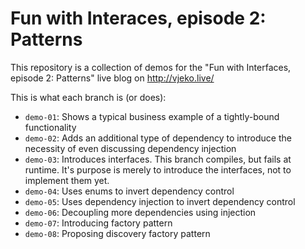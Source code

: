 # Fun with Interaces, episode 2: Patterns

This repository is a collection of demos for the "Fun with Interfaces, episode 2: Patterns" live blog on http://vjeko.live/

This is what each branch is (or does):
* `demo-01`: Shows a typical business example of a tightly-bound functionality
* `demo-02`: Adds an additional type of dependency to introduce the necessity of even discussing dependency injection
* `demo-03`: Introduces interfaces. This branch compiles, but fails at runtime. It's purpose is merely to introduce the interfaces, not to implement them yet.
* `demo-04`: Uses enums to invert dependency control
* `demo-05`: Uses dependency injection to invert dependency control
* `demo-06`: Decoupling more dependencies using injection
* `demo-07`: Introducing factory pattern
* `demo-08`: Proposing discovery factory pattern
